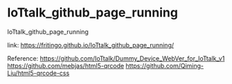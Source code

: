 # IoTtalk_github_page_running
IoTtalk_github_page_running

link:
https://fritingo.github.io/IoTtalk_github_page_running/



Reference:
https://github.com/IoTtalk/Dummy_Device_WebVer_for_IoTtalk_v1
https://github.com/mebjas/html5-qrcode
https://github.com/Qiming-Liu/html5-qrcode-css